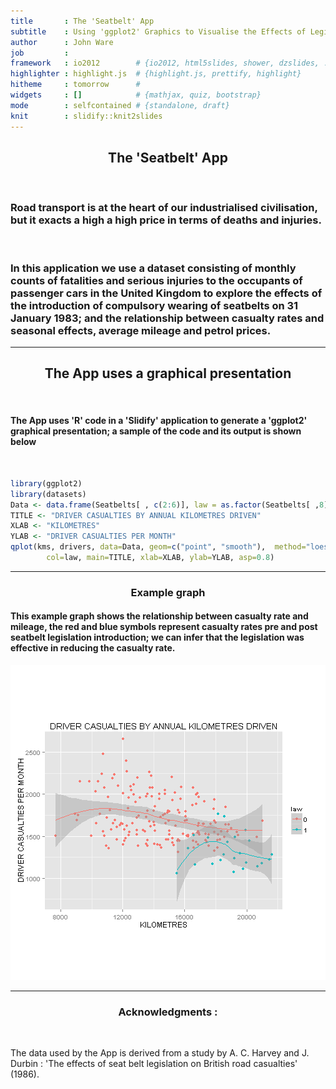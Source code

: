 ```yaml
---
title       : The 'Seatbelt' App
subtitle    : Using 'ggplot2' Graphics to Visualise the Effects of Legislation Requiring Compulsory Use of Seatbelts in the United Kingdom
author      : John Ware
job         : 
framework   : io2012        # {io2012, html5slides, shower, dzslides, ...}
highlighter : highlight.js  # {highlight.js, prettify, highlight}
hitheme     : tomorrow      # 
widgets     : []            # {mathjax, quiz, bootstrap}
mode        : selfcontained # {standalone, draft}
knit        : slidify::knit2slides
---
```


<H2 ALIGN=center>The 'Seatbelt' App</H2>
<BR>
<P><H3> Road transport is at the heart of our industrialised civilisation, but it exacts a high 
a high price in terms of deaths and injuries.</H3></P>
<BR>
<P><H3> In this application we use a dataset consisting of monthly counts of fatalities and
serious injuries to the occupants of passenger cars in the United Kingdom to explore the
effects of the introduction of compulsory wearing of seatbelts on 31 January 1983;
and the relationship between casualty rates and seasonal effects, average mileage and petrol prices.</H3></P>

---

<H2 ALIGN=center>The App uses a graphical presentation</H2>

<BR>
<P><H4>The App uses 'R' code in a 'Slidify' application to generate a 'ggplot2'
graphical presentation; a sample of the code and its output is shown below</H4></P>
<BR>


```r
library(ggplot2)
library(datasets)
Data <- data.frame(Seatbelts[ , c(2:6)], law = as.factor(Seatbelts[ ,8]))
TITLE <- "DRIVER CASUALTIES BY ANNUAL KILOMETRES DRIVEN"
XLAB <- "KILOMETRES"
YLAB <- "DRIVER CASUALTIES PER MONTH"
qplot(kms, drivers, data=Data, geom=c("point", "smooth"),  method="loess",
		col=law, main=TITLE, xlab=XLAB, ylab=YLAB, asp=0.8)
```


---

<H3 ALIGN=center>Example graph</H3>

<H4>This example graph shows the relationship between casualty rate and 
mileage, the red and blue symbols represent casualty rates pre and post seatbelt 
legislation introduction; we can infer that the legislation was effective in 
reducing the casualty rate.</H4>


![plot of chunk unnamed-chunk-2](assets/fig/unnamed-chunk-2-1.png) 

---

<H3 ALIGN=center>Acknowledgments :</H3><BR>

The data used by the App is derived from a study by A. C. Harvey and J. Durbin :
'The effects of seat belt legislation on British road casualties' (1986).

